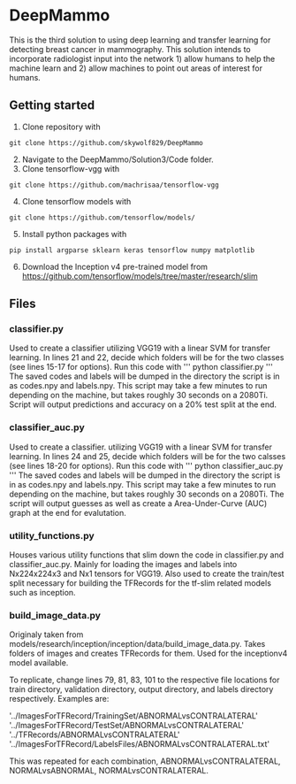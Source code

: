 # DeepMammo
This is the third solution to using deep learning and transfer learning for detecting breast cancer in mammography. This solution intends to incorporate radiologist input into the network 1) allow humans to help the machine learn and 2) allow machines to point out areas of interest for humans.

## Getting started
1. Clone repository with
~~~~
git clone https://github.com/skywolf829/DeepMammo
~~~~
2. Navigate to the DeepMammo/Solution3/Code folder.
3. Clone tensorflow-vgg with
~~~~
git clone https://github.com/machrisaa/tensorflow-vgg
~~~~
4. Clone tensorflow models with
~~~~
git clone https://github.com/tensorflow/models/
~~~~
5. Install python packages with
~~~~
pip install argparse sklearn keras tensorflow numpy matplotlib
~~~~
6. Download the Inception v4 pre-trained model from https://github.com/tensorflow/models/tree/master/research/slim

## Files

### classifier.py
Used to create a classifier utilizing VGG19 with a linear SVM for transfer learning. In lines 21 and 22, decide which folders will be for the two classes (see lines 15-17 for options). Run this code with 
'''
python classifier.py
'''
The saved codes and labels will be dumped in the directory the script is in as codes.npy and labels.npy. This script may take a few minutes to run depending on the machine, but takes roughly 30 seconds on a 2080Ti.
Script will output predictions and accuracy on a 20% test split at the end.

### classifier_auc.py
Used to create a classifier. utilizing VGG19 with a linear SVM for transfer learning. In lines 24 and 25, decide which folders will be for the two calsses (see lines 18-20 for options). Run this code with
'''
python classifier_auc.py
'''
The saved codes and labels will be dumped in the directory the script is in as codes.npy and labels.npy. This script may take a few minutes to run depending on the machine, but takes roughly 30 seconds on a 2080Ti.
The script will output guesses as well as create a Area-Under-Curve (AUC) graph at the end for evalutation.

### utility_functions.py
Houses various utility functions that slim down the code in classifier.py and classifier_auc.py. Mainly for loading the images and labels into Nx224x224x3 and Nx1 tensors for VGG19. Also used to create the train/test split necessary for building the TFRecords for the tf-slim related models such as inception.

### build_image_data.py
Originaly taken from models/research/inception/inception/data/build_image_data.py.
Takes folders of images and creates TFRecords for them. Used for the inceptionv4 model available.

To replicate, change lines 79, 81, 83, 101 to the respective file locations for train directory, validation directory, output directory, and labels directory respectively. Examples are:

'../ImagesForTFRecord/TrainingSet/ABNORMALvsCONTRALATERAL'
'../ImagesForTFRecord/TestSet/ABNORMALvsCONTRALATERAL'
'../TFRecords/ABNORMALvsCONTRALATERAL'
'../ImagesForTFRecord/LabelsFiles/ABNORMALvsCONTRALATERAL.txt'

This was repeated for each combination, ABNORMALvsCONTRALATERAL, NORMALvsABNORMAL, NORMALvsCONTRALATERAL.
